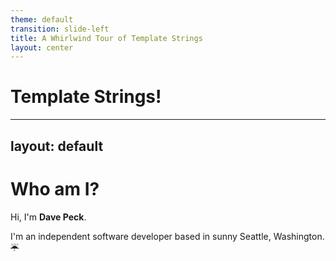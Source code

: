 ```yaml
---
theme: default
transition: slide-left
title: A Whirlwind Tour of Template Strings
layout: center
---
```


# Template Strings!

---
layout: default
---

# Who am I?

Hi, I'm **Dave Peck**.

I'm an independent software developer based in sunny Seattle, Washington. <span class="little">~~☔️~~</span>

<!--
"independent software developer" is what you say in polite company when you mean "software weirdo who works from home and doesn't have a boss"

I have spent most of my career in the Seattle startup community, and have spent
the last two years working on civic technology projects in tandem with nonprofits
and local government.

But enough about me!
-->
